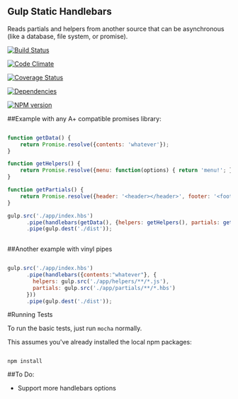 Gulp Static Handlebars
----------------------

Reads partials and helpers from another source that can be asynchronous (like a database, file system, or promise).

[![Build Status](https://travis-ci.org/TakenPilot/gulp-static-handlebars.svg?branch=master)](https://travis-ci.org/TakenPilot/gulp-static-handlebars)

[![Code Climate](https://codeclimate.com/github/TakenPilot/gulp-static-handlebars/badges/gpa.svg)](https://codeclimate.com/github/TakenPilot/gulp-static-handlebars)

[![Coverage Status](https://img.shields.io/coveralls/TakenPilot/gulp-static-handlebars.svg)](https://coveralls.io/r/TakenPilot/gulp-static-handlebars?branch=master)

[![Dependencies](https://david-dm.org/TakenPilot/gulp-static-handlebars.svg?style=flat)](https://david-dm.org/TakenPilot/gulp-static-handlebars.svg?style=flat)

[![NPM version](https://badge.fury.io/js/gulp-static-handlebars.svg)](http://badge.fury.io/js/gulp-static-handlebars)

##Example with any A+ compatible promises library:

```JavaScript

function getData() {
    return Promise.resolve({contents: 'whatever'});
}

function getHelpers() {
    return Promise.resolve({menu: function(options) { return 'menu!'; }});
}

function getPartials() {
    return Promise.resolve({header: '<header></header>', footer: '<footer></footer>'});
}

gulp.src('./app/index.hbs')
      .pipe(handlebars(getData(), {helpers: getHelpers(), partials: getPartials()}))
      .pipe(gulp.dest('./dist'));
      
```

##Another example with vinyl pipes

```JavaScript

gulp.src('./app/index.hbs')
      .pipe(handlebars({contents:"whatever"}, {
        helpers: gulp.src('./app/helpers/**/*.js'),
        partials: gulp.src('./app/partials/**/*.hbs')
      }))
      .pipe(gulp.dest('./dist'));

```

#Running Tests

To run the basic tests, just run `mocha` normally.  

This assumes you've already installed the local npm packages:

```Sh

npm install

```

##To Do:

* Support more handlebars options
